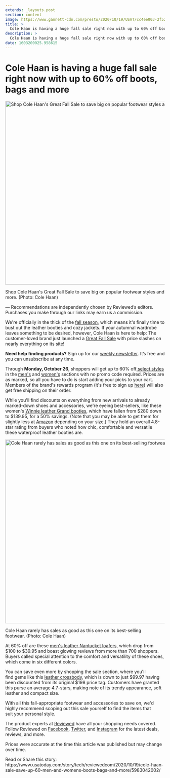 ```yaml
--- 
extends: _layouts.post 
section: content 
image: https://www.gannett-cdn.com/presto/2020/10/19/USAT/cc4ee003-2f52-4177-9780-4a2356daabbc-ColeHaan1.jpg?crop=1074,604,x0,y0&width=1600&height=800&fit=bounds 
title: > 
  Cole Haan is having a huge fall sale right now with up to 60% off boots, bags and more 
description: > 
  Cole Haan is having a huge fall sale right now with up to 60% off boots, bags and moreShop Cole Haan's Great Fall Sale to save big on popular footwear styles and more.(Photo: Cole Haan)— Recommendations are independently chosen by Reviewed’s editors.We're officially in the thick of the fall season, which means it's finally time to bust out the leather booties and cozy jackets.If your autumnal wardrobe leaves something to be desired, however, Cole Haan is here to help: The customer-loved brand just launched a Great Fall Sale with price slashes on nearly everything on its site!They hold an overall 4.8-star rating from buyers who noted how chic, comfortable and versatile these waterproof leather booties are. 
date: 1603200025.958615 
--- 
```

<div><p id="module-position-TGuvacT2lU4" class="blogtopbar-bucket story-headline-module story-story-headline-module"><h1 class="blog-asset-headline speakable-headline">Cole Haan is having a huge fall sale right now with up to 60% off boots, bags and more</h1></p><p id="module-position-TGuvae2m5nY" class="story-asset story-metadata-asset"></p><img src="https://www.gannett-cdn.com/presto/2020/10/19/USAT/cc4ee003-2f52-4177-9780-4a2356daabbc-ColeHaan1.jpg?width=580&amp;height=326&amp;fit=bounds&amp;auto=webp" alt="Shop Cole Haan's Great Fall Sale to save big on popular footwear styles and more." width="580"><p>Shop Cole Haan's Great Fall Sale to save big on popular footwear styles and more.&#160;(Photo: Cole Haan)</p><p class="clearfix"></p><p class="speakable-p-1 p-text">&#8212; Recommendations are independently chosen by Reviewed&#8217;s editors. Purchases you make through our links may earn us a commission.</p><p class="speakable-p-2 p-text">We're officially in the thick of the <a href="https://www.reviewed.com/home-outdoors/features/20-fall-essentials-you-can-get-walmart-under-50" target="_blank">fall season</a>, which means it's finally time to bust out the leather booties and cozy jackets. If your autumnal wardrobe leaves something to be desired, however, Cole Haan is here to help: The customer-loved brand just launched a <a href="https://go.skimresources.com?id=83224X1534997&amp;xs=1&amp;url=https%3A%2F%2Fwww.colehaan.com%2Fsale%3Fcta%3DNAVS" target="_blank">Great Fall Sale</a> with price slashes&#160;on nearly everything on its site!</p><p class="p-text"><strong>Need help finding products?</strong>&#160;Sign up for our&#160;<a href="https://profile.usatoday.com/newsletters/resources-by-reviewed/" target="_blank">weekly newsletter</a>.&#160;It&#8217;s free and you can unsubscribe at any time.</p><p class="p-text">Through <strong>Monday, October 26</strong>, shoppers&#160;will get&#160;up to 60% off<a href="https://go.skimresources.com?id=83224X1534997&amp;xs=1&amp;url=https%3A%2F%2Fwww.colehaan.com%2Fsale" target="_blank">&#160;select styles</a> in&#160;the <a href="https://go.skimresources.com?id=83224X1534997&amp;xs=1&amp;url=https%3A%2F%2Fwww.colehaan.com%2Fmens-great-fall-sale%3Fcta%3DNAVM" target="_blank">men's</a> and <a href="https://go.skimresources.com?id=83224X1534997&amp;xs=1&amp;url=https%3A%2F%2Fwww.colehaan.com%2Fwomens-great-fall-sale%3Fcta%3DNAVW" target="_blank">women's</a> sections with no promo code required. Prices are as marked, so all you have to do is start adding your picks to your cart. Members of the brand's&#160;rewards program&#160;(it's free to sign up <a href="https://go.skimresources.com?id=83224X1534997&amp;xs=1&amp;url=https%3A%2F%2Fwww.colehaan.com%2Faboveandbeyond-membership.html" target="_blank">here</a>)&#160;will also get free shipping on their order.</p><p class="partner-placement partner-spike"></p><p class="p-text">While you'll find discounts on everything from&#160;new arrivals&#160;to&#160;already marked-down&#160;shoes and accessories, we're eyeing&#160;best-sellers, like these women's&#160;<a href="https://go.skimresources.com?id=83224X1534997&amp;xs=1&amp;url=https%3A%2F%2Fwww.colehaan.com%2Fwinnie-grand-bootie-british-tan-leather%2FW12113.html" target="_blank">Winnie leather Grand booties</a>, which have fallen from&#160;$280 down to&#160;$139.95, for a 50% savings. (Note that you may be able to get them for slightly less at <a href="https://www.amazon.com/Cole-Haan-British-Waterproof-Leather/dp/B07FCNCK4Y/ref=as_li_ss_tl?ie=UTF8&amp;linkCode=ll1&amp;tag=usatdeals-20&amp;linkId=d7bcfe85c93ebe18a257663e2e671da0&amp;language=en_US" target="_blank">Amazon</a> depending on your size.) They hold an overall 4.8-star rating from buyers who noted&#160;how chic, comfortable and versatile these waterproof leather booties are.</p><img src="https://www.gannett-cdn.com/presto/2020/10/19/USAT/777c8dd7-1273-4617-9be6-193cab721aa7-ColeHaan2.jpg?width=580&amp;height=326&amp;fit=bounds&amp;auto=webp" alt="Cole Haan rarely has sales as good as this one on its best-selling footwear." width="580"><p>Cole Haan rarely has sales as good as this one on its best-selling footwear.&#160;(Photo: Cole Haan)</p><p class="clearfix"></p><p class="p-text">At 60% off are&#160;these <a href="https://go.skimresources.com?id=83224X1595658&amp;xs=1&amp;url=https%3A%2F%2Fwww.colehaan.com%2Fnantucket-loafer-black-leather%2FC27786.html" target="_blank">men's leather Nantucket loafers</a>, which drop from $100 to $39.95 and boast&#160;glowing reviews from more than 700 shoppers. Buyers called special attention to&#160;the comfort and versatility of these shoes, which come in six&#160;different colors.</p><p class="p-text">You can save even&#160;more by shopping the&#160;sale section, where you'll find&#160;gems like this&#160;<a href="https://go.skimresources.com?id=83224X1534997&amp;xs=1&amp;url=https%3A%2F%2Fwww.colehaan.com%2Fleather-crossbody-black%2FU04452.html" target="_blank">leather crossbody</a>, which is down to just $99.97 having been discounted from its original $198 price tag. Customers have granted this purse an average 4.7-stars, making note of its trendy appearance, soft leather and compact size.</p><p class="partner-placement partner-spike"></p><p class="p-text">With all this fall-appropriate footwear and accessories to save on, we'd highly recommend scoping out this sale yourself to find the items&#160;that suit&#160;your personal style.</p><p class="p-text">The product experts at&#160;<a href="https://www.reviewed.com/">Reviewed</a>&#160;have all your shopping needs covered. Follow Reviewed on&#160;<a href="https://www.facebook.com/reviewed">Facebook</a>,&#160;<a href="https://twitter.com/reviewed">Twitter</a>, and&#160;<a href="https://www.instagram.com/reviewed/">Instagram</a> for the latest deals, reviews, and more.</p><p class="p-text p-text-last" id="article-body-p-last">Prices were accurate at the time this article was published but may change over time.</p><p class="article-print-url">Read or Share this story: https://www.usatoday.com/story/tech/reviewedcom/2020/10/19/cole-haan-sale-save-up-60-men-and-womens-boots-bags-and-more/5983042002/</p></div>